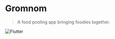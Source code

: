 # Gromnom

> A food pooling app bringing foodies together.

![Flutter](https://img.shields.io/badge/Flutter-Made%20with%20Flutter-blue)
